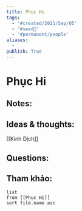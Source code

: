 ```yaml
---
title: Phục Hi
tags:
  - '#created/2021/Sep/05'
  - '#seed🥜'
  - '#permanent/people'
aliases:
  - 
publish: True
---
```

# Phục Hi

## Notes:


## Ideas & thoughts:
[[Kinh Dịch]]

## Questions:


## Tham khảo:
```dataview
list
from [[Phục Hi]]
sort file.name asc
```